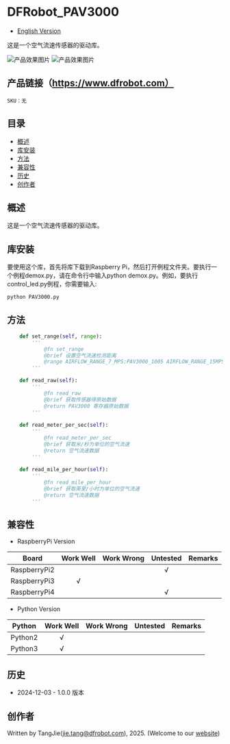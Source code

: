 DFRobot_PAV3000
===========================

* [English Version](./README.md)

这是一个空气流速传感器的驱动库。

![产品效果图片](../../resources/images/SEN0501.png)
![产品效果图片](../../resources/images/SEN0500.png)

## 产品链接（https://www.dfrobot.com）

    SKU：无
  
## 目录

  * [概述](#概述)
  * [库安装](#库安装)
  * [方法](#方法)
  * [兼容性](#兼容性)
  * [历史](#历史)
  * [创作者](#创作者)

## 概述

这是一个空气流速传感器的驱动库。

## 库安装

要使用这个库，首先将库下载到Raspberry Pi，然后打开例程文件夹。要执行一个例程demox.py，请在命令行中输入python demox.py。例如，要执行control_led.py例程，你需要输入:

```python
python PAV3000.py
```

## 方法

```python
    def set_range(self, range):
        '''
            @fn set_range
            @brief 设置空气流速检测距离
            @range AIRFLOW_RANGE_7_MPS:PAV3000_1005 AIRFLOW_RANGE_15MPS:PAV3000_1015
        '''

    def read_raw(self):
        '''
            @fn read_raw
            @brief 获取传感器得原始数据
            @return PAV3000 寄存器原始数据
        '''
    
    def read_meter_per_sec(self):
        '''
            @fn read_meter_per_sec
            @brief 获取米/秒为单位的空气流速
            @return 空气流速数据
        '''
    
    def read_mile_per_hour(self):
        '''
            @fn read_mile_per_hour
            @brief 获取英里/小时为单位的空气流速
            @return 空气流速数据
        '''
```

## 兼容性

* RaspberryPi Version

| Board        | Work Well | Work Wrong | Untested | Remarks |
| ------------ | :-------: | :--------: | :------: | ------- |
| RaspberryPi2 |           |            |    √     |         |
| RaspberryPi3 |     √     |            |          |         |
| RaspberryPi4 |           |            |     √    |         |

* Python Version

| Python  | Work Well | Work Wrong | Untested | Remarks |
| ------- | :-------: | :--------: | :------: | ------- |
| Python2 |     √     |            |          |         |
| Python3 |     √     |            |          |         |

## 历史

- 2024-12-03 - 1.0.0 版本

## 创作者

Written by TangJie(jie.tang@dfrobot.com), 2025. (Welcome to our [website](https://www.dfrobot.com/))